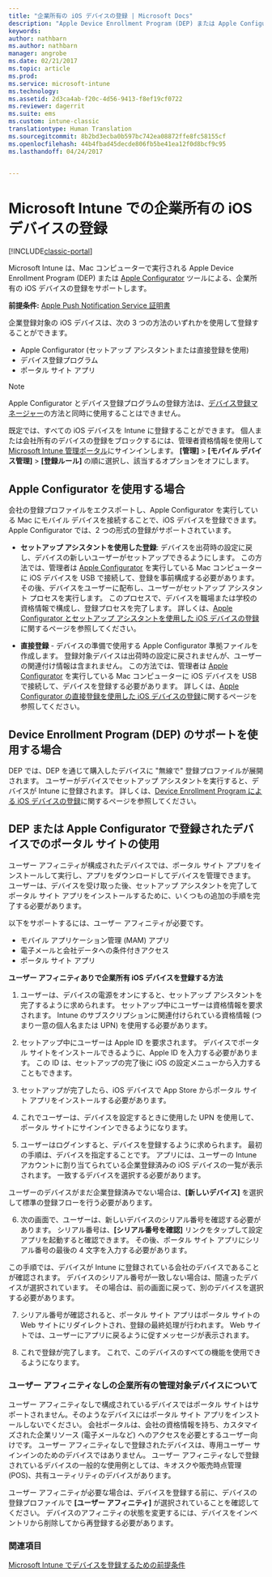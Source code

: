 ```yaml
---
title: "企業所有の iOS デバイスの登録 | Microsoft Docs"
description: "Apple Device Enrollment Program (DEP) または Apple Configurator を使用した企業所有の iOS デバイスの登録"
keywords: 
author: nathbarn
ms.author: nathbarn
manager: angrobe
ms.date: 02/21/2017
ms.topic: article
ms.prod: 
ms.service: microsoft-intune
ms.technology: 
ms.assetid: 2d3ca4ab-f20c-4d56-9413-f8ef19cf0722
ms.reviewer: dagerrit
ms.suite: ems
ms.custom: intune-classic
translationtype: Human Translation
ms.sourcegitcommit: 8b2bd3ecba0b597bc742ea08872ffe8fc58155cf
ms.openlocfilehash: 44b4fbad45decde806fb5be41ea12f0d8bcf9c95
ms.lasthandoff: 04/24/2017


---
```


# <a name="enroll-corporate-owned-ios-devices-in-microsoft-intune"></a>Microsoft Intune での企業所有の iOS デバイスの登録

[!INCLUDE[classic-portal](../includes/classic-portal.md)]

Microsoft Intune は、Mac コンピューターで実行される Apple Device Enrollment Program (DEP) または [Apple Configurator](https://go.microsoft.com/fwlink/?LinkId=518017) ツールによる、企業所有の iOS デバイスの登録をサポートします。

**前提条件:** [Apple Push Notification Service 証明書](set-up-ios-and-mac-management-with-microsoft-intune.md)

企業登録対象の iOS デバイスは、次の 3 つの方法のいずれかを使用して登録することができます。

- Apple Configurator (セットアップ アシスタントまたは直接登録を使用)
- デバイス登録プログラム
- ポータル サイト アプリ

>[!NOTE]
>Apple Configurator とデバイス登録プログラムの登録方法は、[デバイス登録マネージャー](enroll-corporate-owned-devices-with-the-device-enrollment-manager-in-microsoft-intune.md)の方法と同時に使用することはできません。

既定では、すべての iOS デバイスを Intune に登録することができます。 個人または会社所有のデバイスの登録をブロックするには、管理者資格情報を使用して [Microsoft Intune 管理ポータル](https://manage.microsoft.com)にサインインします。 **[管理]** > **[モバイル デバイス管理]** > **[登録ルール]** の順に選択し、該当するオプションをオフにします。

## <a name="use-apple-configurator"></a>Apple Configurator を使用する場合

会社の登録プロファイルをエクスポートし、Apple Configurator を実行している Mac にモバイル デバイスを接続することで、iOS デバイスを登録できます。 Apple Configurator では、2 つの形式の登録がサポートされています。

- **セットアップ アシスタントを使用した登録**: デバイスを出荷時の設定に戻し、デバイスの新しいユーザーがセットアップできるようにします。 この方法では、管理者は [Apple Configurator](https://go.microsoft.com/fwlink/?LinkId=518017) を実行している Mac コンピューターに iOS デバイスを USB で接続して、登録を事前構成する必要があります。 その後、デバイスをユーザーに配布し、ユーザーがセットアップ アシスタント プロセスを実行します。 このプロセスで、デバイスを職場または学校の資格情報で構成し、登録プロセスを完了します。 詳しくは、[Apple Configurator とセットアップ アシスタントを使用した iOS デバイスの登録](ios-setup-assistant-enrollment-in-microsoft-intune.md)に関するページを参照してください。

- **直接登録** - デバイスの準備で使用する Apple Configurator 準拠ファイルを作成します。 登録対象デバイスは出荷時の設定に戻されませんが、ユーザーの関連付け情報は含まれません。 この方法では、管理者は [Apple Configurator](https://go.microsoft.com/fwlink/?LinkId=518017) を実行している Mac コンピューターに iOS デバイスを USB で接続して、デバイスを登録する必要があります。 詳しくは、[Apple Configurator の直接登録を使用した iOS デバイスの登録](ios-direct-enrollment-in-microsoft-intune.md)に関するページを参照してください。

## <a name="use-the-device-enrollment-program-dep"></a>Device Enrollment Program (DEP) のサポートを使用する場合
DEP では、DEP を通じて購入したデバイスに "無線で" 登録プロファイルが展開されます。 ユーザーがデバイスでセットアップ アシスタントを実行すると、デバイスが Intune に登録されます。 詳しくは、[Device Enrollment Program による iOS デバイスの登録](ios-device-enrollment-program-in-microsoft-intune.md)に関するページを参照してください。

## <a name="use-the-company-portal-on-dep-enrolled-or-apple-configurator-enrolled-devices"></a>DEP または Apple Configurator で登録されたデバイスでのポータル サイトの使用

ユーザー アフィニティが構成されたデバイスでは、ポータル サイト アプリをインストールして実行し、アプリをダウンロードしてデバイスを管理できます。 ユーザーは、デバイスを受け取った後、セットアップ アシスタントを完了してポータル サイト アプリをインストールするために、いくつもの追加の手順を完了する必要があります。

以下をサポートするには、ユーザー アフィニティが必要です。
  - モバイル アプリケーション管理 (MAM) アプリ
  -    電子メールと会社データへの条件付きアクセス
  -    ポータル サイト アプリ

**ユーザー アフィニティありで企業所有 iOS デバイスを登録する方法**
1. ユーザーは、デバイスの電源をオンにすると、セットアップ アシスタントを完了するように求められます。 セットアップ中にユーザーは資格情報を要求されます。 Intune のサブスクリプションに関連付けられている資格情報 (つまり一意の個人名または UPN) を使用する必要があります。

2. セットアップ中にユーザーは Apple ID を要求されます。 デバイスでポータル サイトをインストールできるように、Apple ID を入力する必要があります。 この ID は、セットアップの完了後に iOS の設定メニューから入力することもできます。

3. セットアップが完了したら、iOS デバイスで App Store からポータル サイト アプリをインストールする必要があります。

4. これでユーザーは、デバイスを設定するときに使用した UPN を使用して、ポータル サイトにサインインできるようになります。

5. ユーザーはログインすると、デバイスを登録するように求められます。 最初の手順は、デバイスを指定することです。 アプリには、ユーザーの Intune アカウントに割り当てられている企業登録済みの iOS デバイスの一覧が表示されます。 一致するデバイスを選択する必要があります。

  ユーザーのデバイスがまだ企業登録済みでない場合は、**[新しいデバイス]** を選択して標準の登録フローを行う必要があります。

6. 次の画面で、ユーザーは、新しいデバイスのシリアル番号を確認する必要があります。 シリアル番号は、**[シリアル番号を確認]** リンクをタップして設定アプリを起動すると確認できます。 その後、ポータル サイト アプリにシリアル番号の最後の 4 文字を入力する必要があります。

  この手順では、デバイスが Intune に登録されている会社のデバイスであることが確認されます。 デバイスのシリアル番号が一致しない場合は、間違ったデバイスが選択されています。 その場合は、前の画面に戻って、別のデバイスを選択する必要があります。

7. シリアル番号が確認されると、ポータル サイト アプリはポータル サイトの Web サイトにリダイレクトされ、登録の最終処理が行われます。 Web サイトでは、ユーザーにアプリに戻るように促すメッセージが表示されます。

8. これで登録が完了します。 これで、このデバイスのすべての機能を使用できるようになります。

### <a name="about-corporate-owned-managed-devices-with-no-user-affinity"></a>ユーザー アフィニティなしの企業所有の管理対象デバイスについて

ユーザー アフィニティなしで構成されているデバイスではポータル サイトはサポートされません。そのようなデバイスにはポータル サイト アプリをインストールしないでください。 会社ポータルは、会社の資格情報を持ち、カスタマイズされた企業リソース (電子メールなど) へのアクセスを必要とするユーザー向けです。 ユーザー アフィニティなしで登録されたデバイスは、専用ユーザー サインインのためのデバイスではありません。 ユーザー アフィニティなしで登録されているデバイスの一般的な使用例としては、キオスクや販売時点管理 (POS)、共有ユーティリティのデバイスがあります。

ユーザー アフィニティが必要な場合は、デバイスを登録する前に、デバイスの登録プロファイルで **[ユーザー アフィニティ]** が選択されていることを確認してください。 デバイスのアフィニティの状態を変更するには、デバイスをインベントリから削除してから再登録する必要があります。



### <a name="see-also"></a>関連項目
[Microsoft Intune でデバイスを登録するための前提条件](prerequisites-for-enrollment.md)

